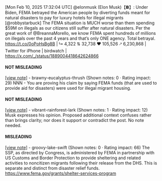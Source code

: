 [Mon Feb 10, 2025 17:32:04 UTC] @elonmusk (Elon Musk)【𝗕】: Under Biden, FEMA betrayed the American people by diverting funds meant for natural disasters to pay for luxury hotels for illegal migrants [@robbystarbuck] The FEMA situation is MUCH worse than them spending $59M on illegals as our citizens still suffer after natural disasters. Per the great work of @BreannaMorello, we know FEMA spent hundreds of millions on illegals over the past 4 years and that’s only ONE agency. Total betrayal. https://t.co/0oPoHsBg8B | ↳ 4,322 ⇅ 32,738 ♥ 105,526 🡕 6,230,868 | Twitter for iPhone | birdwatch | https://x.com/_/status/1889004418642624866

#### NOT MISLEADING

[[view note]](https://x.com/i/birdwatch/n/1889051611785499078) - brawny-eucalyptus-thrush (Shown notes: 0 · Rating impact: 29)
NNN - You are proving his claim by saying FEMA funds (that are used to provide aid for disasters) were used for illegal migrant housing.

#### NOT MISLEADING

[[view note]](https://x.com/i/birdwatch/n/1889024400093069760) - vibrant-rainforest-lark (Shown notes: 1 · Rating impact: 12)
Musk expresses his opinion. Proposed additional context confuses rather than brings clarity; nor does it support or contradict the post. No note needed.

#### MISLEADING

[[view note]](https://x.com/i/birdwatch/n/1889009827571187730) - groovy-lake-swift (Shown notes: 0 · Rating impact: 66)
The SSP, as directed by Congress, is administered by FEMA in partnership with US Customs and Border Protection to provide sheltering and related activities to noncitizen migrants following their release from the DHS. This is separate and distinct from disaster relief funds. https://www.fema.gov/grants/shelter-services-program
